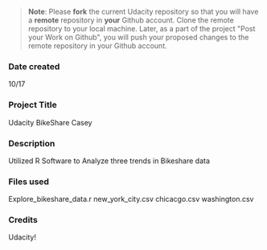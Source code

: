 >**Note**: Please **fork** the current Udacity repository so that you will have a **remote** repository in **your** Github account. Clone the remote repository to your local machine. Later, as a part of the project "Post your Work on Github", you will push your proposed changes to the remote repository in your Github account.

### Date created
10/17

### Project Title
Udacity BikeShare Casey

### Description
Utilized R Software to Analyze three trends in Bikeshare data

### Files used
Explore_bikeshare_data.r
new_york_city.csv
chicacgo.csv
washington.csv

### Credits
Udacity!

